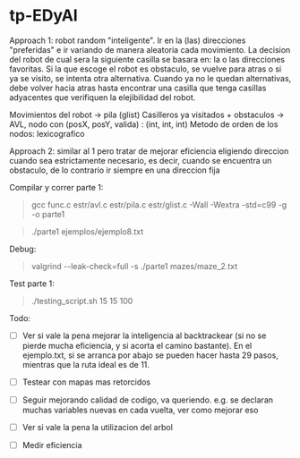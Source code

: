# tp-EDyAI

Approach 1: robot random "inteligente". Ir en la (las) direcciones "preferidas" e ir variando de manera aleatoria cada movimiento. La decision del robot de cual sera la siguiente casilla se basara en: la o las direcciones favoritas. Si la que escoge el robot es obstaculo, se vuelve para atras o si ya se visito, se intenta otra alternativa. Cuando ya no le quedan alternativas, debe volver hacia atras hasta encontrar una casilla que tenga casillas adyacentes que verifiquen la elejibilidad del robot.

Movimientos del robot -> pila (glist)
Casilleros ya visitados + obstaculos -> AVL, nodo con (posX, posY, valida) : (int, int, int)
Metodo de orden de los nodos: lexicografico

Approach 2: similar al 1 pero tratar de mejorar eficiencia eligiendo direccion cuando sea estrictamente necesario, es decir, cuando se encuentra un obstaculo, de lo contrario ir siempre en una direccion fija

Compilar y correr parte 1:

> gcc func.c estr/avl.c estr/pila.c estr/glist.c -Wall -Wextra -std=c99 -g -o parte1

> ./parte1 ejemplos/ejemplo8.txt

Debug:

> valgrind --leak-check=full -s ./parte1 mazes/maze_2.txt

Test parte 1:

> ./testing_script.sh 15 15 100

Todo:

- [ ] Ver si vale la pena mejorar la inteligencia al backtrackear (si no se pierde mucha eficiencia, y si acorta el camino bastante). En el ejemplo.txt, si se arranca por abajo se pueden hacer hasta 29 pasos, mientras que la ruta ideal es de 11.

- [ ] Testear con mapas mas retorcidos

- [ ] Seguir mejorando calidad de codigo, va queriendo. e.g. se declaran muchas variables nuevas en cada vuelta, ver como mejorar eso

- [ ] Ver si vale la pena la utilizacion del arbol

- [ ] Medir eficiencia